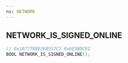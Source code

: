 ```yaml
---
ns: NETWORK
---
```

## NETWORK_IS_SIGNED_ONLINE

```c
// 0x1077788E268557C2 0x6E5BDCE2
BOOL NETWORK_IS_SIGNED_ONLINE();
```

